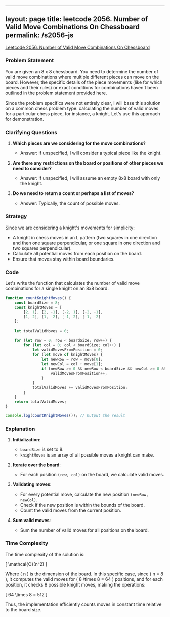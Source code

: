 
---
layout: page
title: leetcode 2056. Number of Valid Move Combinations On Chessboard
permalink: /s2056-js
---
[Leetcode 2056. Number of Valid Move Combinations On Chessboard](https://algoadvance.github.io/algoadvance/l2056)
### Problem Statement

You are given an 8 x 8 chessboard. You need to determine the number of valid move combinations where multiple different pieces can move on the board. However, the specific details of the piece movements (like for which pieces and their rules) or exact conditions for combinations haven't been outlined in the problem statement provided here. 

Since the problem specifics were not entirely clear, I will base this solution on a common chess problem type: calculating the number of valid moves for a particular chess piece, for instance, a knight. Let's use this approach for demonstration.

### Clarifying Questions

1. **Which pieces are we considering for the move combinations?**
   - Answer: If unspecified, I will consider a typical piece like the knight.

2. **Are there any restrictions on the board or positions of other pieces we need to consider?**
   - Answer: If unspecified, I will assume an empty 8x8 board with only the knight.

3. **Do we need to return a count or perhaps a list of moves?**
   - Answer: Typically, the count of possible moves.

### Strategy

Since we are considering a knight's movements for simplicity:
- A knight in chess moves in an L pattern (two squares in one direction and then one square perpendicular, or one square in one direction and two squares perpendicular).
- Calculate all potential moves from each position on the board.
- Ensure that moves stay within board boundaries.

### Code

Let's write the function that calculates the number of valid move combinations for a single knight on an 8x8 board.

```javascript
function countKnightMoves() {
    const boardSize = 8;
    const knightMoves = [
        [2, 1], [2, -1], [-2, 1], [-2, -1],
        [1, 2], [1, -2], [-1, 2], [-1, -2]
    ];
    
    let totalValidMoves = 0;
    
    for (let row = 0; row < boardSize; row++) {
        for (let col = 0; col < boardSize; col++) {
            let validMovesFromPosition = 0;
            for (let move of knightMoves) {
                let newRow = row + move[0];
                let newCol = col + move[1];
                if (newRow >= 0 && newRow < boardSize && newCol >= 0 && newCol < boardSize) {
                    validMovesFromPosition++;
                }
            }
            totalValidMoves += validMovesFromPosition;
        }
    }
    return totalValidMoves;
}

console.log(countKnightMoves()); // Output the result
```

### Explanation

1. **Initialization**: 
    - `boardSize` is set to 8.
    - `knightMoves` is an array of all possible moves a knight can make.

2. **Iterate over the board**:
    - For each position `(row, col)` on the board, we calculate valid moves.
    
3. **Validating moves**:
    - For every potential move, calculate the new position `(newRow, newCol)`.
    - Check if the new position is within the bounds of the board.
    - Count the valid moves from the current position.

4. **Sum valid moves**:
    - Sum the number of valid moves for all positions on the board.

### Time Complexity

The time complexity of the solution is:

\[ \mathcal{O}(n^2) \]

Where \( n \) is the dimension of the board. In this specific case, since \( n = 8 \), it computes the valid moves for \( 8 \times 8 = 64 \) positions, and for each position, it checks 8 possible knight moves, making the operations:

\[ 64 \times 8 = 512 \]

Thus, the implementation efficiently counts moves in constant time relative to the board size.